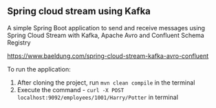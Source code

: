 ## Spring cloud stream using Kafka

A simple Spring Boot application to send and receive messages using Spring Cloud Stream with Kafka, Apache Avro and Confluent Schema Registry

https://www.baeldung.com/spring-cloud-stream-kafka-avro-confluent


To run the application:
1. After cloning the project, run `mvn clean compile` in the terminal
2. Execute the command - `curl -X POST localhost:9092/employees/1001/Harry/Potter` in terminal
